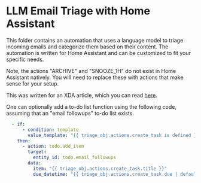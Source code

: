 # LLM Email Triage with Home Assistant

This folder contains an automation that uses a language model to triage incoming emails and categorize them based on their content. The automation is written for Home Assistant and can be customized to fit your specific needs.

Note, the actions "ARCHIVE" and "SNOOZE_1H" do not exist in Home Assistant natively. You will need to replace these with actions that make sense for your setup.

This was written for an XDA article, which you can read [here](https://www.xda-developers.com/set-up-email-triage-system-home-assistant-local-llm/).

One can optionally add a to-do list function using the following code, assuming that an "email followups" to-do list exists.

```yaml
  - if:
      - condition: template
        value_template: "{{ triage_obj.actions.create_task is defined }}"
    then:
      - action: todo.add_item
        target:
          entity_id: todo.email_followups
        data:
          item: "{{ triage_obj.actions.create_task.title }}"
          due_datetime: "{{ triage_obj.actions.create_task.due | default(none) }}"
```